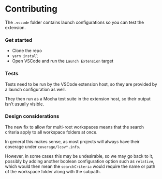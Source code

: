 # Contributing

The `.vscode` folder contains launch configurations so you can test the extension.

### Get started
- Clone the repo
- `yarn install`
- Open VSCode and run the `Launch Extension` target

### Tests

Tests need to be run by the VSCode extension host, so they are provided by a launch configuration as well.

They then run as a Mocha test suite in the extension host, so their output isn't usually visible.

### Design considerations

The new fix to allow for multi-root workspaces means that the search criteria apply to all workspace folders at once.

In general this makes sense, as most projects will always have their coverage under `coverage/lcov*.info`.

However, in some cases this may be undesirable, so we may go back to it, possibly by adding another boolean configuration option such as `relative`, which would then mean the `searchCriteria` would require the name or path of the workspace folder along with the subpath.
